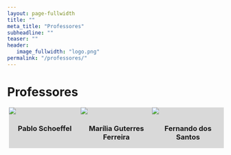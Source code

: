```yaml
---
layout: page-fullwidth
title: ""
meta_title: "Professores"
subheadline: ""
teaser: ""
header:
   image_fullwidth: "logo.png"
permalink: "/professores/"
---
```


# Professores

<div style="display:flex; justify-content: space-between;">
<div class="card position-fixed" style="width: 16rem; top: 180px; margin-left: 4px; background-color: #D9D9D9; cursor: pointer;">
  <img class="img-resposive" src="{{site.urlimg}}foto-professor-pablo.jpg"/>
  <div class="card-body">
    <h3 class="card-title" style="text-align: center;"><b>Pablo Schoeffel</b></h3>
  </div>
</div>

<div class="card position-fixed" style="width: 16rem; top: 180px; background-color: #D9D9D9; cursor: pointer;">
  <img class="img-resposive" src="{{site.urlimg}}foto-professora-marilia.png"/>
  <div class="card-body">
    <h3 class="card-title" style="text-align: center;"><b>Marília Guterres Ferreira</b></h3>
  </div>
</div>

<div class="card position-fixed" style="width: 16rem; top: 180px; background-color: #D9D9D9; cursor: pointer;">
  <img class="img-resposive" src="{{site.urlimg}}foto-professor-fernando.png"/>
  <div class="card-body">
    <h3 class="card-title" style="text-align: center;"><b>Fernando dos Santos</b></h3>
  </div>
</div>

</div>
